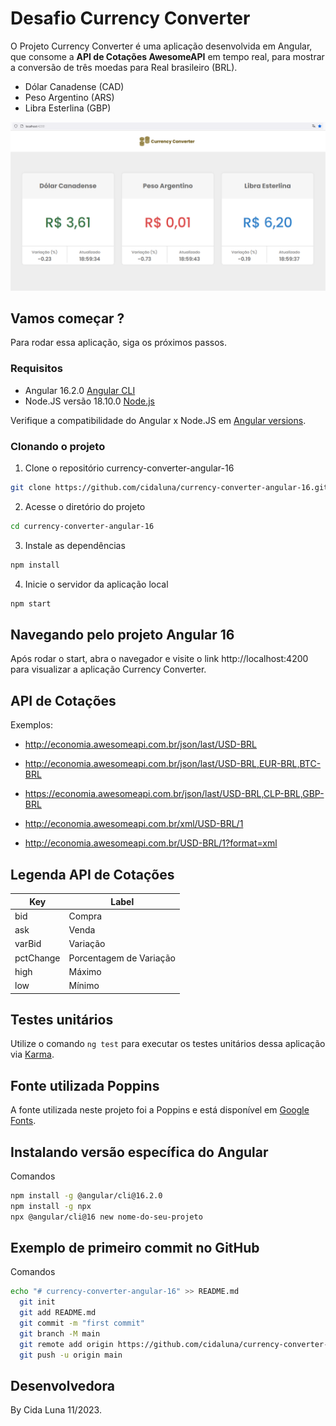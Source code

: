 # Desafio Currency Converter

O Projeto Currency Converter é uma aplicação desenvolvida em Angular, que consome a **API de Cotações AwesomeAPI** em tempo real, para mostrar a conversão de três moedas para Real brasileiro (BRL).
- Dólar Canadense (CAD)
- Peso Argentino (ARS)
- Libra Esterlina (GBP)

![Página Web com três cards representando o resultado de conversão de moedas retornados via API](https://github.com/cidaluna/currency-converter-angular-16/blob/main/src/assets/tela-conversao-de-moedas-para-o-Real-Brasileiro-em-Angular-16-Cida-Luna.PNG)

## Vamos começar ?

Para rodar essa aplicação, siga os próximos passos.

### Requisitos

* Angular 16.2.0 [Angular CLI](https://github.com/angular/angular-cli)
* Node.JS versão 18.10.0 [Node.js](https://nodejs.org/)

Verifique a compatibilidade do Angular x Node.JS em [Angular versions](https://angular.io/guide/versions).

### Clonando o projeto

1. Clone o repositório currency-converter-angular-16

```bash
git clone https://github.com/cidaluna/currency-converter-angular-16.git
```

2. Acesse o diretório do projeto

```bash
cd currency-converter-angular-16
```

3. Instale as dependências

```bash
npm install
```

4. Inicie o servidor da aplicação local

```bash
npm start
```

## Navegando pelo projeto Angular 16

Após rodar o start, abra o navegador e visite o link http://localhost:4200 para visualizar a aplicação Currency Converter.

## API de Cotações

Exemplos:
* http://economia.awesomeapi.com.br/json/last/USD-BRL
* http://economia.awesomeapi.com.br/json/last/USD-BRL,EUR-BRL,BTC-BRL
* https://economia.awesomeapi.com.br/json/last/USD-BRL,CLP-BRL,GBP-BRL

* http://economia.awesomeapi.com.br/xml/USD-BRL/1
* http://economia.awesomeapi.com.br/USD-BRL/1?format=xml

## Legenda API de Cotações

| Key | Label |
| --- | --- |
| bid | Compra |
| ask | Venda |
| varBid | Variação |
| pctChange | Porcentagem de Variação |
| high | Máximo |
| low | Mínimo |


## Testes unitários 

Utilize o comando `ng test` para executar os testes unitários dessa aplicação via [Karma](https://karma-runner.github.io).

## Fonte utilizada Poppins

A fonte utilizada neste projeto foi a Poppins e está disponível em [Google Fonts](https://fonts.google.com/specimen/Poppins).

## Instalando versão específica do Angular

Comandos
```bash
npm install -g @angular/cli@16.2.0
npm install -g npx
npx @angular/cli@16 new nome-do-seu-projeto
```

## Exemplo de primeiro commit no GitHub

Comandos
```bash
echo "# currency-converter-angular-16" >> README.md
  git init
  git add README.md
  git commit -m "first commit" 
  git branch -M main 
  git remote add origin https://github.com/cidaluna/currency-converter-angular-16.git 
  git push -u origin main 
```

## Desenvolvedora

By Cida Luna 11/2023.
